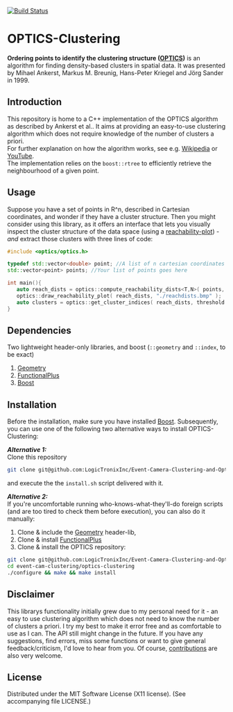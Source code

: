 [![Build Status](https://travis-ci.org/CrikeeIP/OPTICS-Clustering.svg?branch=master)][travis]

[travis]: https://travis-ci.org/CrikeeIP/OPTICS-Clustering

# OPTICS-Clustering 

**Ordering points to identify the clustering structure ([OPTICS](https://github.com/CrikeeIP/OPTICS-Clustering/blob/master/background/OPTICS.pdf))** is an algorithm for finding density-based clusters in spatial data. It was presented by Mihael Ankerst, Markus M. Breunig, Hans-Peter Kriegel and Jörg Sander in 1999.

## Introduction
This repository is home to a C++ implementation of the OPTICS algorithm as described by Ankerst et al.. It aims at providing an easy-to-use clustering algorithm which does not require knowledge of the number of clusters a priori.  
For further explanation on how the algorithm works, see e.g. [Wikipedia](https://en.wikipedia.org/wiki/OPTICS_algorithm) or [YouTube](https://www.youtube.com/watch?v=8kJjgowewOs).  
The implementation relies on the `boost::rtree` to efficiently retrieve the neighbourhood of a given point.


## Usage
Suppose you have a set of points in R^n, described in Cartesian coordinates, and wonder if they have a cluster structure.
Then you might consider using this library, as it offers an interface that lets you visually inspect the cluster structure of the data space (using a [reachability-plot](https://github.com/CrikeeIP/OPTICS-Clustering/blob/master/resources/reachabilityplot.png)) - *and* extract those clusters with three lines of code:

```cpp
#include <optics/optics.h>

typedef std::vector<double> point; //A list of n cartesian coordinates makes a point
std::vector<point> points; //Your list of points goes here

int main(){
   auto reach_dists = optics::compute_reachability_dists<T,N>( points, min_pts, epsilon );
   optics::draw_reachability_plot( reach_dists, "./reachdists.bmp" );
   auto clusters = optics::get_cluster_indices( reach_dists, threshold );
}
```


## Dependencies
Two lightweight header-only libraries, and boost (`::geometry` and `::index`, to be exact) 
1. [Geometry](https://github.com/CrikeeIP/Geometry)  
2. [FunctionalPlus](https://github.com/Dobiasd/FunctionalPlus)  
3. [Boost](http://www.boost.org/)


## Installation
Before the installation, make sure you have installed [Boost](http://www.boost.org/).
Subsequently, you can use one of the following two alternative ways to install OPTICS-Clustering:

***Alternative 1:***  
Clone this repository
```sh
git clone git@github.com:LogicTronixInc/Event-Camera-Clustering-and-Optical-Flow-Estimation.git
```
and execute the the `install.sh` script delivered with it.

***Alternative 2:***  
If you're uncomfortable running who-knows-what-they'll-do foreign scripts (and are too tired to check them before execution), you can also do it manually:
1. Clone & include the [Geometry](https://github.com/CrikeeIP/Geometry) header-lib,
2. Clone & install [FunctionalPlus](https://github.com/Dobiasd/FunctionalPlus) 
3. Clone & install the OPTICS repository:
```sh
git clone git@github.com:LogicTronixInc/Event-Camera-Clustering-and-Optical-Flow-Estimation.git
cd event-cam-clustering/optics-clustering
./configure && make && make install
```

## Disclaimer

This librarys functionality initially grew due to my personal need for it - an easy to use clustering algorithm which does not need to know the number of clusters a priori.
I try my best to make it error free and as comfortable to use as I can. The API still might change in the future. If you have any suggestions, find errors, miss some functions or want to give general feedback/criticism, I'd love to hear from you. Of course, [contributions](https://github.com/CrikeeIP/OPTICS-Clustering/pulls) are also very welcome.

## License

Distributed under the MIT Software License (X11 license). (See accompanying file LICENSE.)
